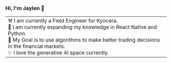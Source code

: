 ### Hi, I'm Jaylen 👋
<table>
  <tr>
    <td valign="center">
      ⚒️ I am currently a Field Engineer for Kyocera. <br>
      🌱 I am currently expanding my knowledge in React Native and Python. <br>
      🎯 My Goal is to use algorithms to make better trading decisions in the financial markets. <br>
      ✨ I love the generative AI space currently. <br>
    </td>
  </tr>
  </table>
<!--
**Jaylen826/jaylen826** is a ✨ _special_ ✨ repository because its `README.md` (this file) appears on your GitHub profile.

Here are some ideas to get you started:

- 🔭 I’m currently working on ...
- 🌱 I’m currently learning ...
- 👯 I’m looking to collaborate on ...
- 🤔 I’m looking for help with ...
- 💬 Ask me about ...
- 📫 How to reach me: ...
- 😄 Pronouns: ...
- ⚡ Fun fact: ...
-->
